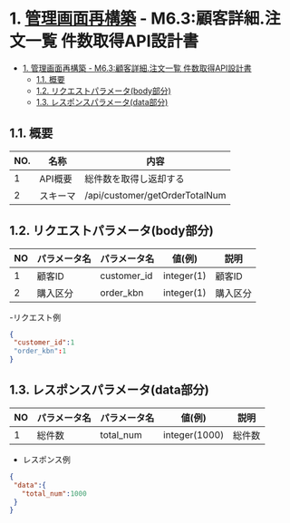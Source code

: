 # 1. [管理画面再構築](https://github.com/grrowjp/Meeth/wiki/%E7%AE%A1%E7%90%86%E7%94%BB%E9%9D%A2%E5%86%8D%E6%A7%8B%E7%AF%89-%E7%94%BB%E9%9D%A2%E4%B8%80%E8%A6%A7%28ver2.0%29) - M6.3:顧客詳細.注文一覧 件数取得API設計書

- [1. 管理画面再構築 - M6.3:顧客詳細.注文一覧 件数取得API設計書](#1-管理画面再構築---m63顧客詳細注文一覧-件数取得api設計書)
  - [1.1. 概要](#11-概要)
  - [1.2. リクエストパラメータ(body部分)](#12-リクエストパラメータbody部分)
  - [1.3. レスポンスパラメータ(data部分)](#13-レスポンスパラメータdata部分)

## 1.1. 概要

| NO. | 名称     | 内容                      |
| --- | -------- | ------------------------- |
| 1   | API概要  | 総件数を取得し返却する    |
| 2   | スキーマ | /api/customer/getOrderTotalNum |

## 1.2. リクエストパラメータ(body部分)

| NO  | パラメータ名             | パラメータ名                              | 値(例)             | 説明                                 |
| --- | ------------------------ | ----------------------------------------- | ------------------ | ------------------------------------ |
| 1 | 顧客ID       | customer_id  | integer(1)                                                    | 顧客ID   |
| 2 | 購入区分       | order_kbn  | integer(1)                                                    | 購入区分   |

-リクエスト例
```json
{
 "customer_id":1
 "order_kbn":1
}
```

## 1.3. レスポンスパラメータ(data部分)

| NO  | パラメータ名 | パラメータ名 | 値(例)        | 説明   |
| --- | ------------ | ------------ | ------------- | ------ |
| 1   | 総件数       | total_num    | integer(1000) | 総件数 |


- レスポンス例
```json
{
 "data":{
   "total_num":1000
 }
}
```
